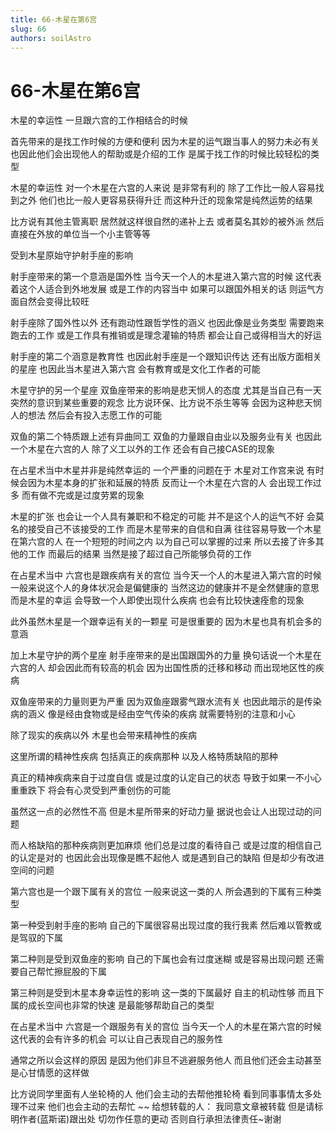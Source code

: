 ```yaml
---
title: 66-木星在第6宫
slug: 66
authors: soilAstro
---
```


# 66-木星在第6宫
木星的幸运性
一旦跟六宫的工作相结合的时候

首先带来的是找工作时候的方便和便利
因为木星的运气跟当事人的努力未必有关
也因此他们会出现他人的帮助或是介绍的工作
是属于找工作的时候比较轻松的类型

木星的幸运性
对一个木星在六宫的人来说
是非常有利的
除了工作比一般人容易找到之外
他们也比一般人更容易获得升迁
而这种升迁的现象常是纯然运势的结果

比方说有其他主管离职
居然就这样很自然的递补上去
或者莫名其妙的被外派
然后直接在外放的单位当一个小主管等等

受到木星原始守护射手座的影响

射手座带来的第一个意涵是国外性
当今天一个人的木星进入第六宫的时候
这代表着这个人适合到外地发展
或是工作的内容当中
如果可以跟国外相关的话
则运气方面自然会变得比较旺

射手座除了国外性以外
还有跑动性跟哲学性的涵义
也因此像是业务类型
需要跑来跑去的工作
或是工作具有推销或是理念灌输的特质
都会让自己或得相当大的好运

射手座的第二个涵意是教育性
也因此射手座是一个跟知识传达
还有出版方面相关的星座
也因此当木星进入第六宫
会有教育或是文化工作者的可能

木星守护的另一个星座
双鱼座带来的影响是悲天悯人的态度
尤其是当自己有一天
突然的意识到某些重要的观念
比方说环保、比方说不杀生等等
会因为这种悲天悯人的想法
然后会有投入志愿工作的可能

双鱼的第二个特质跟上述有异曲同工
双鱼的力量跟自由业以及服务业有关
也因此一个木星在六宫的人
除了义工以外的工作
还会有自己接CASE的现象

在占星术当中木星并非是纯然幸运的
一个严重的问题在于
木星对工作宫来说
有时候会因为木星本身的扩张和延展的特质
反而让一个木星在六宫的人
会出现工作过多
而有做不完或是过度劳累的现象

木星的扩张
也会让一个人具有兼职和不稳定的可能
并不是这个人的运气不好
会莫名的接受自己不该接受的工作
而是木星带来的自信和自满
往往容易导致一个木星在第六宫的人
在一个短短的时间之内
以为自己可以掌握的过来
所以去接了许多其他的工作
而最后的结果
当然是接了超过自己所能够负荷的工作

在占星术当中
六宫也是跟疾病有关的宫位
当今天一个人的木星进入第六宫的时候
一般来说这个人的身体状况会是偏健康的
当然这边的健康并不是全然健康的意思
而是木星的幸运
会导致一个人即使出现什么疾病
也会有比较快速痊愈的现象

此外虽然木星是一个跟幸运有关的一颗星
可是很重要的
因为木星也具有机会多的意涵

加上木星守护的两个星座
射手座带来的是出国跟国外的力量
换句话说一个木星在六宫的人
却会因此而有较高的机会
因为出国性质的迁移和移动
而出现地区性的疾病

双鱼座带来的力量则更为严重
因为双鱼座跟雾气跟水流有关
也因此暗示的是传染病的涵义
像是经由食物或是经由空气传染的疾病
就需要特别的注意和小心

除了现实的疾病以外
木星也会带来精神性的疾病

这里所谓的精神性疾病
包括真正的疾病那种
以及人格特质缺陷的那种

真正的精神疾病来自于过度自信
或是过度的认定自己的状态
导致于如果一不小心重重跌下
将会有心灵受到严重创伤的可能

虽然这一点的必然性不高
但是木星所带来的好动力量
据说也会让人出现过动的问题

而人格缺陷的那种疾病则更加麻烦
他们总是过度的看待自己
或是过度的相信自己的认定是对的
也因此会出现像是瞧不起他人
或是遇到自己的缺陷
但是却少有改进空间的问题

第六宫也是一个跟下属有关的宫位
一般来说这一类的人
所会遇到的下属有三种类型

第一种受到射手座的影响
自己的下属很容易出现过度的我行我素
然后难以管教或是驾驭的下属

第二种则是受到双鱼座的影响
自己的下属也会有过度迷糊
或是容易出现问题
还需要自己帮忙擦屁股的下属

第三种则是受到木星本身幸运性的影响
这一类的下属最好
自主的机动性够
而且下属的成长空间也非常的快速
是最能够帮助自己的类型

在占星术当中
六宫是一个跟服务有关的宫位
当今天一个人的木星在第六宫的时候
这代表的会有许多的机会
可以让自己表现自己的服务性

通常之所以会这样的原因
是因为他们非旦不逃避服务他人
而且他们还会主动甚至是心甘情愿的这样做

比方说同学里面有人坐轮椅的人
他们会主动的去帮他推轮椅
看到同事事情太多处理不过来
他们也会主动的去帮忙
~~
给想转载的人：
我同意文章被转载
但是请标明作者(蓝斯诺)跟出处
切勿作任意的更动
否则自行承担法律责任~谢谢

 
  